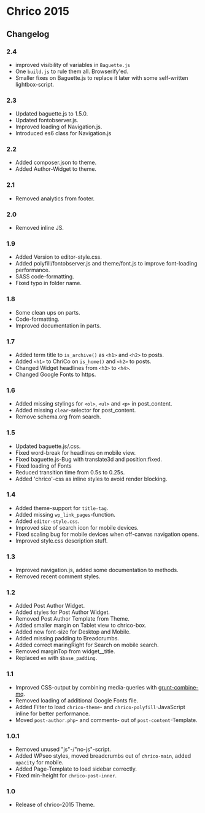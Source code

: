 # Chrico 2015

## Changelog

### 2.4
* improved visibility of variables in `Baguette.js` 
* One `build.js` to rule them all. Browserify'ed.
* Smaller fixes on Baguette.js to replace it later with some self-written lightbox-script.

### 2.3
* Updated baguette.js to 1.5.0.
* Updated fontobserver.js.
* Improved loading of Navigation.js.
* Introduced es6 class for Navigation.js

### 2.2
* Added composer.json to theme.
* Added Author-Widget to theme.

### 2.1
* Removed analytics from footer.

### 2.0
* Removed inline JS.

### 1.9
* Added Version to editor-style.css.
* Added polyfill/fontobserver.js and theme/font.js to improve font-loading performance.
* SASS code-formatting.
* Fixed typo in folder name.

### 1.8
* Some clean ups on parts.
* Code-formatting.
* Improved documentation in parts.

### 1.7
* Added term title to `is_archive()` as `<h1>` and `<h2>` to posts.
* Added `<h1>` to ChriCo on `is_home()` and `<h2>` to posts.
* Changed Widget headlines from `<h3>` to `<h4>`.
* Changed Google Fonts to https.

### 1.6
* Added missing stylings for `<ol>`, `<ul>` and `<p>` in post_content.
* Added missing `clear`-selector for post_content.
* Remove schema.org from search.

### 1.5
* Updated baguette.js/.css.
* Fixed word-break for headlines on mobile view.
* Fixed baguette.js-Bug with translate3d and position:fixed.
* Fixed loading of Fonts
* Reduced transition time from 0.5s to 0.25s.
* Added 'chrico'-css as inline styles to avoid render blocking.

### 1.4
* Added theme-support for `title-tag`.
* Added missing `wp_link_pages`-function.
* Added `editor-style.css`.
* Improved size of search icon for mobile devices.
* Fixed scaling bug for mobile devices when off-canvas navigation opens.
* Improved style.css description stuff.

### 1.3
* Improved navigation.js, added some documentation to methods.
* Removed recent comment styles.

### 1.2
* Added Post Author Widget.
* Added styles for Post Author Widget.
* Removed Post Author Template from Theme.
* Added smaller margin on Tablet view to chrico-box.
* Added new font-size for Desktop and Mobile.
* Added missing padding to Breadcrumbs.
* Added correct maringRight for Search on mobile search.
* Removed marginTop from widget__title.
* Replaced `em` with `$base_padding`.

### 1.1
* Improved CSS-output by combining media-queries with [grunt-combine-mq](https://github.com/buildingblocks/grunt-combine-media-queries).
* Removed loading of additional Google Fonts file.
* Added Filter to load `chrico-theme`- and `chrico-polyfill`-JavaScript inline for better performance.
* Moved `post-author.php`- and comments- out of `post-content`-Template.

### 1.0.1
* Removed unused "js"-/"no-js"-script.
* Added WPseo styles, moved breadcrumbs out of `chrico-main`, added `opacity` for mobile.
* Added Page-Template to load sidebar correctly.
* Fixed min-height for `chrico-post-inner`.

### 1.0
* Release of chrico-2015 Theme.
